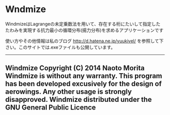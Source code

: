﻿Wndmize
===========

WindmizeはLagrangeの未定乗数法を用いて、存在する桁にたいして指定したたわみを実現する抗力最小の循環分布(揚力分布)を求めるアプリケーションです

使い方やその他情報は私のブログ
http://d.hatena.ne.jp/yuukivel/
を参照して下さい。このサイトでは.exeファイルも公開しています。

---
Windmize
Copyright (C) 2014 Naoto Morita
Windmize is without any warranty. This program has been developed excusively for the design of aerowings.
Any other usage is strongly disapproved.
Windmize distributed under the GNU General Public Licence
---